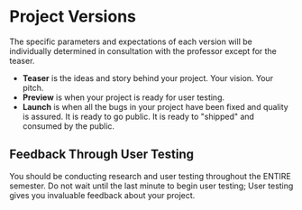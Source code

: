 # Project Versions



The specific parameters and expectations of each version will be individually determined in consultation with the professor except for the teaser.

* **Teaser** is the ideas and story behind your project. Your vision. Your pitch.
* **Preview** is when your project is ready for user testing.
* **Launch** is when all the bugs in your project have been fixed and quality is assured. It is ready to go public. It is ready to "shipped" and consumed by the public.

## Feedback Through User Testing

You should be conducting research and user testing throughout the ENTIRE semester. Do not wait until the last minute to begin user testing; User testing gives you invaluable feedback about your project.

